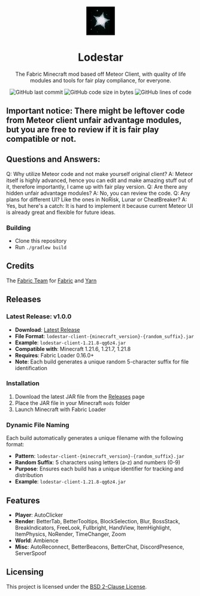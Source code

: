 
<p align="center">
<img src="https://raw.githubusercontent.com/copiuum/lodestar-client/master/src/main/resources/assets/lodestar-client/icon.png" alt="lodestar-client-logo" width="15%"/>
</p>

<h1 align="center">Lodestar</h1>
<p align="center">The Fabric Minecraft mod based off Meteor Client, with quality of life modules and tools for fair play compliance, for everyone.</p>

<div align="center">
    <img src="https://img.shields.io/github/last-commit/copiuum/lodestar-client" alt="GitHub last commit"/>
    <img src="https://img.shields.io/github/languages/code-size/copiuum/lodestar-client" alt="GitHub code size in bytes"/>
    <img src="https://img.shields.io/endpoint?url=https://ghloc.vercel.app/api/copiuum/lodestar-client/badge?filter=.java$&label=lines%20of%20code&color=blue" alt="GitHub lines of code"/>
</div>

## Important notice: There might be leftover code from Meteor client unfair advantage modules, but you are free to review if it is fair play compatible or not.

## Questions and Answers:
Q: Why utilize Meteor code and not make yourself original client?
A: Meteor itself is highly advanced, hence you can edit and make amazing stuff out of it, therefore importantly, I came up with fair play version.
Q: Are there any hidden unfair advantage modules?
A: No, you can review the code.
Q: Any plans for different UI? Like the ones in NoRisk, Lunar or CheatBreaker?
A: Yes, but here's a catch: It is hard to implement it because current Meteor UI is already great and flexible for future ideas.

### Building
- Clone this repository
- Run `./gradlew build`

## Credits
The [Fabric Team](https://github.com/FabricMC) for [Fabric](https://github.com/FabricMC/fabric-loader) and [Yarn](https://github.com/FabricMC/yarn)

## Releases

### Latest Release: v1.0.0
- **Download**: [Latest Release](https://github.com/copiuum/lodestar-client/releases/latest)
- **File Format**: `lodestar-client-{minecraft_version}-{random_suffix}.jar`
- **Example**: `lodestar-client-1.21.8-qg6z4.jar`
- **Compatible with**: Minecraft 1.21.6, 1.21.7, 1.21.8
- **Requires**: Fabric Loader 0.16.0+
- **Note**: Each build generates a unique random 5-character suffix for file identification

### Installation
1. Download the latest JAR file from the [Releases](https://github.com/copiuum/lodestar-client/releases) page
2. Place the JAR file in your Minecraft `mods` folder
3. Launch Minecraft with Fabric Loader

### Dynamic File Naming
Each build automatically generates a unique filename with the following format:
- **Pattern**: `lodestar-client-{minecraft_version}-{random_suffix}.jar`
- **Random Suffix**: 5 characters using letters (a-z) and numbers (0-9)
- **Purpose**: Ensures each build has a unique identifier for tracking and distribution
- **Example**: `lodestar-client-1.21.8-qg6z4.jar`

## Features
- **Player**: AutoClicker
- **Render**: BetterTab, BetterTooltips, BlockSelection, Blur, BossStack, BreakIndicators, FreeLook, Fullbright, HandView, ItemHighlight, ItemPhysics, NoRender, TimeChanger, Zoom
- **World**: Ambience
- **Misc**: AutoReconnect, BetterBeacons, BetterChat, DiscordPresence, ServerSpoof

## Licensing
This project is licensed under the [BSD 2-Clause License](LICENSE).

